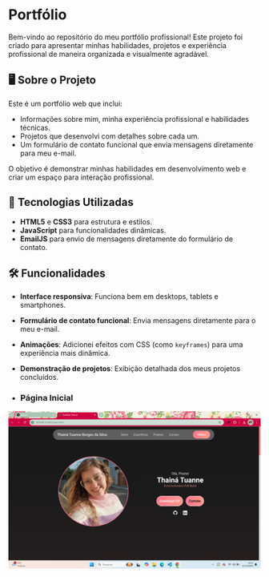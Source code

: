 # Portfólio
Bem-vindo ao repositório do meu portfólio profissional! Este projeto foi criado para apresentar minhas habilidades, projetos e experiência profissional de maneira organizada e visualmente agradável.

## 🖥️ Sobre o Projeto

Este é um portfólio web que inclui:
- Informações sobre mim, minha experiência profissional e habilidades técnicas.
- Projetos que desenvolvi com detalhes sobre cada um.
- Um formulário de contato funcional que envia mensagens diretamente para meu e-mail.

O objetivo é demonstrar minhas habilidades em desenvolvimento web e criar um espaço para interação profissional.

## 🎨 Tecnologias Utilizadas

- **HTML5** e **CSS3** para estrutura e estilos.
- **JavaScript** para funcionalidades dinâmicas.
- **EmailJS** para envio de mensagens diretamente do formulário de contato.

## 🛠️ Funcionalidades

- **Interface responsiva**: Funciona bem em desktops, tablets e smartphones.
- **Formulário de contato funcional**: Envia mensagens diretamente para o meu e-mail.
- **Animações**: Adicionei efeitos com CSS (como `keyframes`) para uma experiência mais dinâmica.
- **Demonstração de projetos**: Exibição detalhada dos meus projetos concluídos.

- ### Página Inicial

[![Visualizar Portfólio](assets/image.png)](https://portfolio-dtw6nmso5-thainas-projects-5785f71e.vercel.app/)

